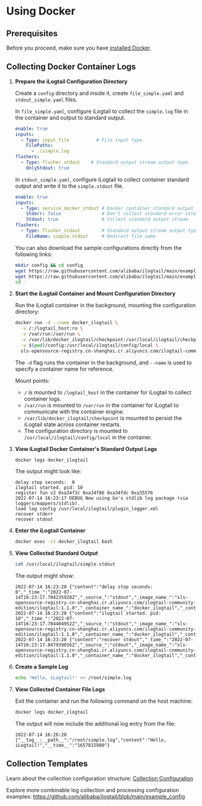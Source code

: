 # Using Docker

## Prerequisites

Before you proceed, make sure you have [installed Docker](https://docs.docker.com/engine/install/).

## Collecting Docker Container Logs

1. **Prepare the iLogtail Configuration Directory**

   Create a `config` directory and inside it, create `file_simple.yaml` and `stdout_simple.yaml` files.

   In `file_simple.yaml`, configure iLogtail to collect the `simple.log` file in the container and output to standard output.

   ```yaml
   enable: true
   inputs:
     - Type: input_file          # File input type
       FilePaths:
         - ./simple.log
   flushers:
     - Type: flusher_stdout    # Standard output stream output type
       OnlyStdout: true
   ```

   In `stdout_simple.yaml`, configure iLogtail to collect container standard output and write it to the `simple.stdout` file.

   ```yaml
   enable: true
   inputs:
     - Type: service_docker_stdout # Docker container standard output stream input type
       Stderr: false               # Don't collect standard error stream
       Stdout: true                # Collect standard output stream
   flushers:
     - Type: flusher_stdout        # Standard output stream output type
       FileName: simple.stdout     # Redirect file name
   ```

   You can also download the sample configurations directly from the following links:

   ```bash
   mkdir config && cd config
   wget https://raw.githubusercontent.com/alibaba/ilogtail/main/example_config/start_with_docker/config/file_simple.yaml
   wget https://raw.githubusercontent.com/alibaba/ilogtail/main/example_config/start_with_docker/config/stdout_simple.yaml
   cd -
   ```

2. **Start the iLogtail Container and Mount Configuration Directory**

   Run the iLogtail container in the background, mounting the configuration directory:

   ```bash
   docker run -d --name docker_ilogtail \
     -v /:/logtail_host:ro \
     -v /var/run:/var/run \
     -v /var/lib/docker_ilogtail/checkpoint:/usr/local/ilogtail/checkpoint \
     -v $(pwd)/config:/usr/local/ilogtail/config/local \
     sls-opensource-registry.cn-shanghai.cr.aliyuncs.com/ilogtail-community-edition/ilogtail:latest
   ```

   The `-d` flag runs the container in the background, and `--name` is used to specify a container name for reference.

   Mount points:
   - `/` is mounted to `/logtail_host` in the container for iLogtail to collect container logs.
   - `/var/run` is mounted to `/var/run` in the container for iLogtail to communicate with the container engine.
   - `/var/lib/docker_ilogtail/checkpoint` is mounted to persist the iLogtail state across container restarts.
   - The configuration directory is mounted to `/usr/local/ilogtail/config/local` in the container.

3. **View iLogtail Docker Container's Standard Output Logs**

   ```bash
   docker logs docker_ilogtail
   ```

   The output might look like:

   ```text
   delay stop seconds:  0
   ilogtail started. pid: 10
   register fun v2 0xa34f3c 0xa34f86 0xa34fdc 0xa35576
   2022-07-14 16:23:17 DEBUG Now using Go's stdlib log package (via loggers/mappers/stdlib).
   load log config /usr/local/ilogtail/plugin_logger.xml
   recover stderr
   recover stdout
   ```

4. **Enter the iLogtail Container**

   ```bash
   docker exec -it docker_ilogtail bash
   ```

5. **View Collected Standard Output**

   ```bash
   cat /usr/local/ilogtail/simple.stdout
   ```

   The output might show:

   ```text
   2022-07-14 16:23:20 {"content":"delay stop seconds:  0","_time_":"2022-07-14T16:23:17.704235928Z","_source_":"stdout","_image_name_":"sls-opensource-registry.cn-shanghai.cr.aliyuncs.com/ilogtail-community-edition/ilogtail:1.1.0","_container_name_":"docker_ilogtail","_container_ip_":"172.17.0.2","__time__":"1657815797"}
   2022-07-14 16:23:20 {"content":"ilogtail started. pid: 10","_time_":"2022-07-14T16:23:17.704404952Z","_source_":"stdout","_image_name_":"sls-opensource-registry.cn-shanghai.cr.aliyuncs.com/ilogtail-community-edition/ilogtail:1.1.0","_container_name_":"docker_ilogtail","_container_ip_":"172.17.0.2","__time__":"1657815797"}
   2022-07-14 16:23:20 {"content":"recover stdout","_time_":"2022-07-14T16:23:17.847939016Z","_source_":"stdout","_image_name_":"sls-opensource-registry.cn-shanghai.cr.aliyuncs.com/ilogtail-community-edition/ilogtail:1.1.0","_container_name_":"docker_ilogtail","_container_ip_":"172.17.0.2","__time__":"1657815797"}
   ```

6. **Create a Sample Log**

   ```bash
   echo 'Hello, iLogtail!' >> /root/simple.log
   ```

7. **View Collected Container File Logs**

   Exit the container and run the following command on the host machine:

   ```bash
   docker logs docker_ilogtail
   ```

   The output will now include the additional log entry from the file:

   ```text
   2022-07-14 16:26:20 {"__tag__:__path__":"/root/simple.log","content":"Hello, iLogtail!","__time__":"1657815980"}
   ```

## Collection Templates

Learn about the collection configuration structure: [Collection Configuration](../configuration/collection-config.md)

Explore more combinable log collection and processing configuration examples: <https://github.com/alibaba/ilogtail/blob/main/example_config>
